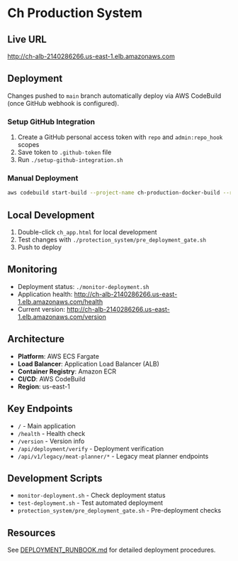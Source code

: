 # Ch Production System

## Live URL
http://ch-alb-2140286266.us-east-1.elb.amazonaws.com

## Deployment
Changes pushed to `main` branch automatically deploy via AWS CodeBuild (once GitHub webhook is configured).

### Setup GitHub Integration
1. Create a GitHub personal access token with `repo` and `admin:repo_hook` scopes
2. Save token to `.github-token` file
3. Run `./setup-github-integration.sh`

### Manual Deployment
```bash
aws codebuild start-build --project-name ch-production-docker-build --region us-east-1
```

## Local Development
1. Double-click `ch_app.html` for local development
2. Test changes with `./protection_system/pre_deployment_gate.sh`
3. Push to deploy

## Monitoring
- Deployment status: `./monitor-deployment.sh`
- Application health: http://ch-alb-2140286266.us-east-1.elb.amazonaws.com/health
- Current version: http://ch-alb-2140286266.us-east-1.elb.amazonaws.com/version

## Architecture
- **Platform**: AWS ECS Fargate
- **Load Balancer**: Application Load Balancer (ALB)
- **Container Registry**: Amazon ECR
- **CI/CD**: AWS CodeBuild
- **Region**: us-east-1

## Key Endpoints
- `/` - Main application
- `/health` - Health check
- `/version` - Version info
- `/api/deployment/verify` - Deployment verification
- `/api/v1/legacy/meat-planner/*` - Legacy meat planner endpoints

## Development Scripts
- `monitor-deployment.sh` - Check deployment status
- `test-deployment.sh` - Test automated deployment
- `protection_system/pre_deployment_gate.sh` - Pre-deployment checks

## Resources
See [DEPLOYMENT_RUNBOOK.md](DEPLOYMENT_RUNBOOK.md) for detailed deployment procedures.